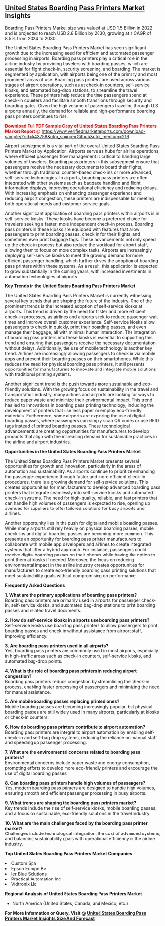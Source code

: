 <h2><a href="https://www.verifiedmarketreports.com/download-sample/?rid=543758&amp;utm_source=Github&amp;utm_medium=216" target="_blank">United States Boarding Pass Printers Market</a> Insights</h2><p>Boarding Pass Printers Market size was valued at USD 1.5 Billion in 2022 and is projected to reach USD 2.8 Billion by 2030, growing at a CAGR of 8.5% from 2024 to 2030.</p><p><p>The United States Boarding Pass Printers Market has seen significant growth due to the increasing need for efficient and automated passenger processing in airports. Boarding pass printers play a critical role in the airline industry by providing travelers with boarding passes, which are essential for flight check-in, security screening, and boarding. The market is segmented by application, with airports being one of the primary and most prominent areas of use. Boarding pass printers are used across various stages of airport operations, such as at check-in counters, self-service kiosks, and automated bag-drop stations, to streamline the travel experience. These printers help reduce the time passengers spend at check-in counters and facilitate smooth transitions through security and boarding gates. Given the high volume of passengers traveling through U.S. airports annually, the demand for reliable and high-performance boarding pass printers continues to rise. <p><span class=""><span style="color: #ff0000;"><strong>Download Full PDF Sample Copy of United States Boarding Pass Printers Market Report</strong> @ </span><a href="https://www.verifiedmarketreports.com/download-sample/?rid=543758&amp;utm_source=Github&amp;utm_medium=216" target="_blank">https://www.verifiedmarketreports.com/download-sample/?rid=543758&amp;utm_source=Github&amp;utm_medium=216</a></span></p></p><p>Airport subsegment is a vital part of the overall United States Boarding Pass Printers Market by Application. Airports serve as hubs for airline operations, where efficient passenger flow management is critical to handling large volumes of travelers. Boarding pass printers in this subsegment ensure that passengers receive the necessary documents to board their flights, whether through traditional counter-based check-ins or more advanced, self-service technologies. In airports, boarding pass printers are often integrated with other systems such as baggage handling and flight information displays, improving operational efficiency and reducing delays. With increasing emphasis on enhancing passenger experience and reducing airport congestion, these printers are indispensable for meeting both operational needs and customer service goals.<p>Another significant application of boarding pass printers within airports is in self-service kiosks. These kiosks have become a preferred choice for travelers seeking a faster, more independent check-in process. Boarding pass printers in these kiosks are equipped with features that allow passengers to print boarding passes, check in for their flights, and sometimes even print baggage tags. These advancements not only speed up the check-in process but also reduce the workload for airport staff, allowing them to focus on more complex tasks. Airports are increasingly deploying self-service kiosks to meet the growing demand for more efficient passenger handling, which further drives the adoption of boarding pass printers within these systems. As a result, this application is expected to grow substantially in the coming years, with increased investments in automation technologies at airports.<p><strong>Key Trends in the United States Boarding Pass Printers Market</strong></p><p>The United States Boarding Pass Printers Market is currently witnessing several key trends that are shaping the future of the industry. One of the prominent trends is the increased adoption of self-service kiosks at airports. This trend is driven by the need for faster and more efficient check-in processes, as airlines and airports seek to reduce passenger wait times and improve overall customer experience. Self-service kiosks allow passengers to check in quickly, print their boarding passes, and even manage their baggage, all with minimal human interaction. The integration of boarding pass printers into these kiosks is essential to supporting this trend and ensuring that passengers receive the necessary documentation without delays. Additionally, the use of mobile technology is another key trend. Airlines are increasingly allowing passengers to check in via mobile apps and present their boarding passes on their smartphones. While this reduces the need for physical boarding pass printers, it still presents opportunities for manufacturers to innovate and integrate mobile solutions with traditional printing systems.<p>Another significant trend is the push towards more sustainable and eco-friendly solutions. With the growing focus on sustainability in the travel and transportation industry, many airlines and airports are looking for ways to reduce paper waste and minimize their environmental impact. This trend has led to innovations in boarding pass printing technology, including the development of printers that use less paper or employ eco-friendly materials. Furthermore, some airports are exploring the use of digital boarding passes, where passengers can simply scan QR codes or use RFID tags instead of printed boarding passes. These technological advancements are creating opportunities for manufacturers to develop products that align with the increasing demand for sustainable practices in the airline and airport industries.<p><strong>Opportunities in the United States Boarding Pass Printers Market</strong></p><p>The United States Boarding Pass Printers Market presents several opportunities for growth and innovation, particularly in the areas of automation and sustainability. As airports continue to prioritize enhancing the passenger experience through faster and more efficient check-in procedures, there is a growing demand for self-service solutions. This creates opportunities for manufacturers to develop advanced boarding pass printers that integrate seamlessly into self-service kiosks and automated check-in systems. The need for high-quality, reliable, and fast printers that can handle high volumes of passengers is expected to rise, opening up avenues for suppliers to offer tailored solutions for busy airports and airlines.<p>Another opportunity lies in the push for digital and mobile boarding passes. While many airports still rely heavily on physical boarding passes, mobile check-ins and digital boarding passes are becoming more common. This presents an opportunity for boarding pass printer manufacturers to collaborate with mobile app developers and airlines to create integrated systems that offer a hybrid approach. For instance, passengers could receive digital boarding passes on their phones while having the option to print them at kiosks if needed. Moreover, the focus on reducing environmental impact in the airline industry creates opportunities for manufacturers to create eco-friendly boarding pass printing solutions that meet sustainability goals without compromising on performance.<p><strong>Frequently Asked Questions</strong></p><p><strong>1. What are the primary applications of boarding pass printers?</strong><br> Boarding pass printers are primarily used in airports for passenger check-in, self-service kiosks, and automated bag-drop stations to print boarding passes and related travel documents.</p><p><strong>2. How do self-service kiosks in airports use boarding pass printers?</strong><br> Self-service kiosks use boarding pass printers to allow passengers to print boarding passes and check in without assistance from airport staff, improving efficiency.</p><p><strong>3. Are boarding pass printers used in all airports?</strong><br> Yes, boarding pass printers are commonly used in most airports, especially in high-traffic areas such as check-in counters, self-service kiosks, and automated bag-drop points.</p><p><strong>4. What is the role of boarding pass printers in reducing airport congestion?</strong><br> Boarding pass printers reduce congestion by streamlining the check-in process, enabling faster processing of passengers and minimizing the need for manual assistance.</p><p><strong>5. Are mobile boarding passes replacing printed ones?</strong><br> Mobile boarding passes are becoming increasingly popular, but physical boarding passes are still widely used in many airports, particularly at kiosks or check-in counters.</p><p><strong>6. How do boarding pass printers contribute to airport automation?</strong><br> Boarding pass printers are integral to airport automation by enabling self-check-in and self-bag drop systems, reducing the reliance on manual staff and speeding up passenger processing.</p><p><strong>7. What are the environmental concerns related to boarding pass printers?</strong><br> Environmental concerns include paper waste and energy consumption, prompting efforts to develop more eco-friendly printers and encourage the use of digital boarding passes.</p><p><strong>8. Can boarding pass printers handle high volumes of passengers?</strong><br> Yes, modern boarding pass printers are designed to handle high volumes, ensuring smooth and efficient passenger processing in busy airports.</p><p><strong>9. What trends are shaping the boarding pass printers market?</strong><br> Key trends include the rise of self-service kiosks, mobile boarding passes, and a focus on sustainable, eco-friendly solutions in the travel industry.</p><p><strong>10. What are the main challenges faced by the boarding pass printer market?</strong><br> Challenges include technological integration, the cost of advanced systems, and balancing sustainability goals with operational efficiency in the airline industry.</p></p><p><strong>Top United States Boarding Pass Printers Market Companies</strong></p><div data-test-id=""><p><li>Custom Spa</li><li> Epson Europe Bv</li><li> Ier Blue Solutions</li><li> Practical Automation Inc</li><li> Vidtronix Llc</li></p><div><strong>Regional Analysis of&nbsp;United States Boarding Pass Printers Market</strong></div><ul><li dir="ltr"><p dir="ltr">North America&nbsp;(United States, Canada, and Mexico, etc.)</p></li></ul><p><strong>For More Information or Query, Visit @&nbsp;</strong><strong><a href="https://www.verifiedmarketreports.com/product/boarding-pass-printers-market-size-and-forecast/?utm_source=Github&amp;utm_medium=216" target="_blank">United States Boarding Pass Printers Market Insights Size And Forecast</a></strong></p></div>
